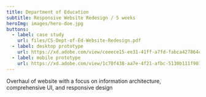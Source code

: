```yaml
---
title: Department of Education
subtitle: Responsive Website Redesign / 5 weeks
heroImg: images/hero-doe.jpg
buttons:
  - label: case study
    url: files/CS-Dept-of-Ed-Website-Redesign.pdf
  - label: desktop prototype
    url: https://xd.adobe.com/view/ceeece15-ee31-41ff-a7fd-fabca427864c-9bbd/
  - label: mobile prototype
    url: https://xd.adobe.com/view/1c70f438-aa7e-4f21-afbc-5130b111f901-4923/
---
```


Overhaul of website with a focus on information architecture, comprehensive UI, and responsive design